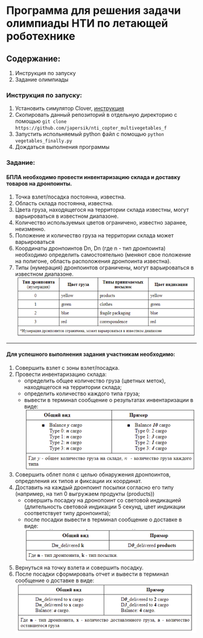 # Программа для решения задачи олимпиады НТИ по летающей роботехнике

## Содержание:
1. Инструкция по запуску
2. Задание олимпиады

### Инструкция по запуску:
1. Установить симулятор Clover, [инструкция](https://clover.coex.tech/ru/simulation_vm.html)
2. Скопировать данный репозиторий в отдельную директорию с помощью `git clone https://github.com/japersik/nti_copter_multivegetables_f`
3. Запустить испольняемый python файл с помощью `python vegetables_finally.py`
4. Дождаться выполнения программы

### Задание: 
#### БПЛА необходимо провести инвентаризацию склада и доставку товаров на дронпоинты.
1. Точка взлет/посадка постоянна, известна.
2. Область склада постоянна, известна.
3. Цвета груза, находящегося на территории склада известны, могут варьироваться в известном диапазоне.
4. Количество используемых цветов ограничено, известно заранее, неизменно.
5. Положение и количество груза на территории склада может варьироваться
6. Координаты дронпоинтов Dn, Dn (где n - тип дронпоинта) необходимо определить самостоятельно (меняют свое положение на полигоне, область расположения дронпоинта известна).
7. Типы (нумерация) дронпоинтов ограничены, могут варьироваться в известном диапазоне.
![first table](/readme_img/1.png)

***********************************************************************

#### Для успешного выполнения задания участникам необходимо: 
1. Совершить взлет с зоны взлет/посадка.
2. Провести инвентаризацию склада:
    - определить общее количество груза (цветных меток), находящегося на территории склада;
    - определить количество каждого типа груза;
    - вывести в терминал сообщение о результатах инвентаризации в виде:
    ![second table](/readme_img/2.png)
3. Совершить облет поля с целью обнаружения дронпоинтов, определения их типов и фиксации их координат.
4. Доставить на каждый дронпоинт посылки согласно его типу (например, на тип 0 выгружаем продукты (products))
    - совершить посадку на дронопоинт со световой индикацией (длительность световой индикации 5 секунд, цвет индикации соответствует типу дронпоинта);
    - после посадки вывести в терминал сообщение о доставке в виде:
    ![third table](/readme_img/3.png)
5. Вернуться на точку взлета и совершить посадку.
6. После посадки сформировать отчет и вывести в терминал сообщение о доставке в виде:
![fourth table](/readme_img/4.png)
